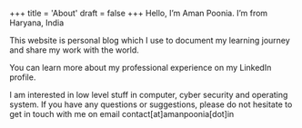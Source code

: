 +++
title = 'About'
draft = false
+++
Hello, I’m Aman Poonia. I’m from Haryana, India

This website is personal blog which I use to document my learning journey and share my work with the world.

You can learn more about my professional experience on my LinkedIn profile.


I am interested in low level stuff in computer, cyber security and  operating system. If you have any questions or suggestions, please do not hesitate to get in touch with me on email contact[at]amanpoonia[dot]in

